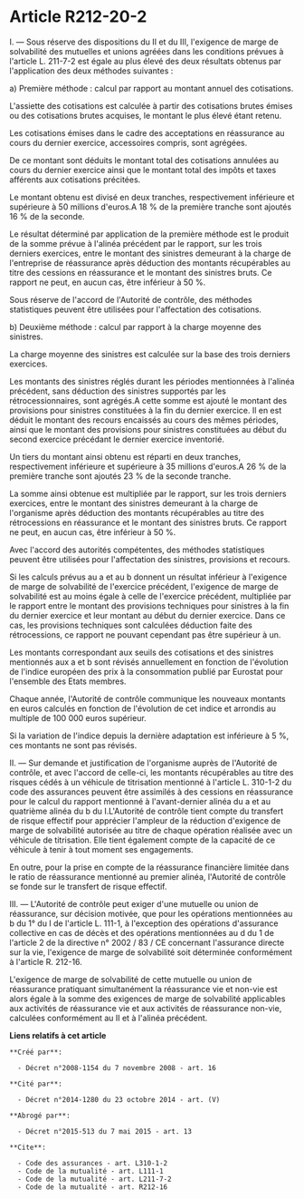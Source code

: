 # Article R212-20-2

I. ― Sous réserve des dispositions du II et du III, l'exigence de marge de solvabilité des mutuelles et unions agréées dans
les conditions prévues à l'article L. 211-7-2 est égale au plus élevé des deux résultats obtenus par l'application des deux
méthodes suivantes : 

a) Première méthode : calcul par rapport au montant annuel des cotisations.

L'assiette des cotisations est calculée à partir des cotisations brutes émises ou des cotisations brutes acquises, le montant
le plus élevé étant retenu. 

Les cotisations émises dans le cadre des acceptations en réassurance au cours du dernier exercice, accessoires compris, sont
agrégées. 

De ce montant sont déduits le montant total des cotisations annulées au cours du dernier exercice ainsi que le montant total
des impôts et taxes afférents aux cotisations précitées. 

Le montant obtenu est divisé en deux tranches, respectivement inférieure et supérieure à 50 millions d'euros.A 18 % de la
première tranche sont ajoutés 16 % de la seconde. 

Le résultat déterminé par application de la première méthode est le produit de la somme prévue à l'alinéa précédent par le
rapport, sur les trois derniers exercices, entre le montant des sinistres demeurant à la charge de l'entreprise de
réassurance après déduction des montants récupérables au titre des cessions en réassurance et le montant des sinistres bruts.
Ce rapport ne peut, en aucun cas, être inférieur à 50 %. 

Sous réserve de l'accord de l'Autorité de contrôle, des méthodes statistiques peuvent être utilisées pour l'affectation des
cotisations. 

b) Deuxième méthode : calcul par rapport à la charge moyenne des sinistres. 

La charge moyenne des sinistres est calculée sur la base des trois derniers exercices. 

Les montants des sinistres réglés durant les périodes mentionnées à l'alinéa précédent, sans déduction des sinistres
supportés par les rétrocessionnaires, sont agrégés.A cette somme est ajouté le montant des provisions pour sinistres
constituées à la fin du dernier exercice. Il en est déduit le montant des recours encaissés au cours des mêmes périodes,
ainsi que le montant des provisions pour sinistres constituées au début du second exercice précédant le dernier exercice
inventorié. 

Un tiers du montant ainsi obtenu est réparti en deux tranches, respectivement inférieure et supérieure à 35 millions
d'euros.A 26 % de la première tranche sont ajoutés 23 % de la seconde tranche. 

La somme ainsi obtenue est multipliée par le rapport, sur les trois derniers exercices, entre le montant des sinistres
demeurant à la charge de l'organisme après déduction des montants récupérables au titre des rétrocessions en réassurance et
le montant des sinistres bruts. Ce rapport ne peut, en aucun cas, être inférieur à 50 %. 

Avec l'accord des autorités compétentes, des méthodes statistiques peuvent être utilisées pour l'affectation des sinistres,
provisions et recours. 

Si les calculs prévus au a et au b donnent un résultat inférieur à l'exigence de marge de solvabilité de l'exercice
précédent, l'exigence de marge de solvabilité est au moins égale à celle de l'exercice précédent, multipliée par le rapport
entre le montant des provisions techniques pour sinistres à la fin du dernier exercice et leur montant au début du dernier
exercice. Dans ce cas, les provisions techniques sont calculées déduction faite des rétrocessions, ce rapport ne pouvant
cependant pas être supérieur à un. 

Les montants correspondant aux seuils des cotisations et des sinistres mentionnés aux a et b sont révisés annuellement en
fonction de l'évolution de l'indice européen des prix à la consommation publié par Eurostat pour l'ensemble des Etats
membres. 

Chaque année, l'Autorité de contrôle communique les nouveaux montants en euros calculés en fonction de l'évolution de cet
indice et arrondis au multiple de 100 000 euros supérieur. 

Si la variation de l'indice depuis la dernière adaptation est inférieure à 5 %, ces montants ne sont pas révisés. 

II. ― Sur demande et justification de l'organisme auprès de l'Autorité de contrôle, et avec l'accord de celle-ci, les
montants récupérables au titre des risques cédés à un véhicule de titrisation mentionné à l'article L. 310-1-2 du code des
assurances peuvent être assimilés à des cessions en réassurance pour le calcul du rapport mentionné à l'avant-dernier alinéa
du a et au quatrième alinéa du b du I.L'Autorité de contrôle tient compte du transfert de risque effectif pour apprécier
l'ampleur de la réduction d'exigence de marge de solvabilité autorisée au titre de chaque opération réalisée avec un véhicule
de titrisation. Elle tient également compte de la capacité de ce véhicule à tenir à tout moment ses engagements. 

En outre, pour la prise en compte de la réassurance financière limitée dans le ratio de réassurance mentionné au premier
alinéa, l'Autorité de contrôle se fonde sur le transfert de risque effectif. 

III. ― L'Autorité de contrôle peut exiger d'une mutuelle ou union de réassurance, sur décision motivée, que pour les
opérations mentionnées au b du 1° du I de l'article L. 111-1, à l'exception des opérations d'assurance collective en cas de
décès et des opérations mentionnées au d du 1 de l'article 2 de la directive n° 2002 / 83 / CE concernant l'assurance directe
sur la vie, l'exigence de marge de solvabilité soit déterminée conformément à l'article R. 212-16.

L'exigence de marge de solvabilité de cette mutuelle ou union de réassurance pratiquant simultanément la réassurance vie et
non-vie est alors égale à la somme des exigences de marge de solvabilité applicables aux activités de réassurance vie et aux
activités de réassurance non-vie, calculées conformément au II et à l'alinéa précédent.

**Liens relatifs à cet article**

	**Créé par**:

	  - Décret n°2008-1154 du 7 novembre 2008 - art. 16

	**Cité par**:

	  - Décret n°2014-1280 du 23 octobre 2014 - art. (V)

	**Abrogé par**:

	  - Décret n°2015-513 du 7 mai 2015 - art. 13

	**Cite**:

	  - Code des assurances - art. L310-1-2
	  - Code de la mutualité - art. L111-1
	  - Code de la mutualité - art. L211-7-2
	  - Code de la mutualité - art. R212-16
